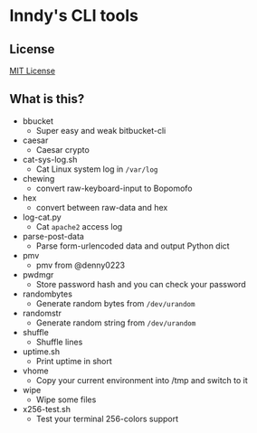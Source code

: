 # Inndy's CLI tools

## License

[MIT License](LICENSE)

## What is this?

- bbucket
    - Super easy and weak bitbucket-cli
- caesar
    - Caesar crypto
- cat-sys-log.sh
    - Cat Linux system log in `/var/log`
- chewing
    - convert raw-keyboard-input to Bopomofo
- hex
    - convert between raw-data and hex
- log-cat.py
    - Cat `apache2` access log
- parse-post-data
    - Parse form-urlencoded data and output Python dict
- pmv
    - pmv from @denny0223
- pwdmgr
    - Store password hash and you can check your password
- randombytes
    - Generate random bytes from `/dev/urandom`
- randomstr
    - Generate random string from `/dev/urandom`
- shuffle
    - Shuffle lines
- uptime.sh
    - Print uptime in short
- vhome
    - Copy your current environment into /tmp and switch to it
- wipe
    - Wipe some files
- x256-test.sh
    - Test your terminal 256-colors support
